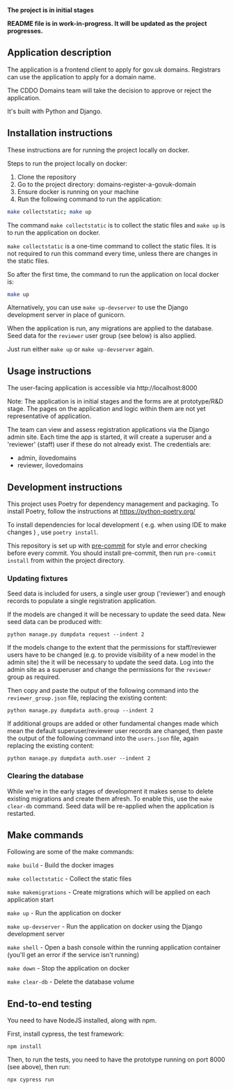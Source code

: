 **The project is in initial stages**

**README file is in work-in-progress. It will be updated as the project progresses.**

## Application description

The application is a frontend client to apply for gov.uk domains.
Registrars can use the application to apply for a domain name.

The CDDO Domains team will take the decision to approve or reject the application.

It's built with Python and Django.

## Installation instructions

These instructions are for running the project locally on docker.

Steps to run the project locally on docker:

1. Clone the repository
2. Go to the project directory: domains-register-a-govuk-domain
3. Ensure docker is running on your machine
4. Run the following command to run the application:
```bash
make collectstatic; make up
```

The command `make collectstatic` is to collect the static files and `make up` is to run the application on docker.

`make collectstatic` is a one-time command to collect the static files. It is not required to run this command every time, unless there are changes in the static files.

So after the first time, the command to run the application on local docker is:
```bash
make up
```

Alternatively, you can use `make up-devserver` to use the Django development server in place of gunicorn.

When the application is run, any migrations are applied to the database. Seed data for the `reviewer` user group (see below) is also applied.

Just run either `make up` or `make up-devserver` again.

## Usage instructions

The user-facing application is accessible via http://localhost:8000

Note: The application is in initial stages and the forms are at prototype/R&D stage. The pages on the application and logic within them are not yet representative of application.

The team can view and assess registration applications via the Django admin site. Each time the app is started, it will create a superuser and a 'reviewer' (staff) user if these do not already exist. The credentials are:

- admin, ilovedomains
- reviewer, ilovedomains

## Development instructions

This project uses Poetry for dependency management and packaging. To install Poetry, follow the instructions at https://python-poetry.org/

To install dependencies for local development ( e.g. when using IDE to make changes ) , use `poetry install`.

This repository is set up with [pre-commit](https://pre-commit.com/) for style and error checking before every commit.
You should install pre-commit, then run `pre-commit install` from within the project directory.

### Updating fixtures

Seed data is included for users, a single user group ('reviewer') and enough records to populate a single registration application.

If the models are changed it will be necessary to update the seed data. New seed data can be produced with:

```
python manage.py dumpdata request --indent 2
```

If the models change to the extent that the permissions for staff/reviewer users have to be changed (e.g. to provide visibility of a new model in the admin site) the it will be necessary to update the seed data. Log into the admin site as a superuser and change the permissions for the `reviewer` group as required.

Then copy and paste the output of the following command into the `reviewer_group.json` file, replacing the existing content:

```
python manage.py dumpdata auth.group --indent 2
```

If additional groups are added or other fundamental changes made which mean the default superuser/reviewer user records are changed, then paste the output of the following command into the `users.json` file, again replacing the existing content:

```
python manage.py dumpdata auth.user --indent 2
```

### Clearing the database

While we're in the early stages of development it makes sense to delete existing migrations and create them afresh. To enable this, use the `make clear-db` command. Seed data will be re-applied when the application is restarted.

## Make commands

Following are some of the make commands:

`make build` - Build the docker images

`make collectstatic` - Collect the static files

`make makemigrations` - Create migrations which will be applied on each application start

`make up` - Run the application on docker

`make up-devserver` - Run the application on docker using the Django development server

`make shell` - Open a bash console within the running application container (you'll get an error if the service isn't running)

`make down` - Stop the application on docker

`make clear-db` - Delete the database volume


## End-to-end testing

You need to have NodeJS installed, along with npm.

First, install cypress, the test framework:

```
npm install
```

Then, to run the tests, you need to have the prototype running on port 8000 (see above), then run:

```
npx cypress run
```
